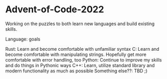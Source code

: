 # Advent-of-Code-2022

Working on the puzzles to both learn new languages and build existing skills.

Language: goals

Rust: Learn and become comfortable with unfamiliar syntax
C: Learn and become comfortable with manipulating strings. Hopefully get more comfortable with error handling, too 
Python: Continue to improve my skills and do things in Pythonic ways
C++: Learn, utilize standard library and modern functionality as much as possible
Something else??: TBD ;) 
